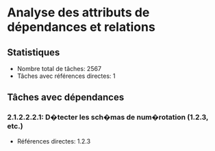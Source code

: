 # Analyse des attributs de dépendances et relations

## Statistiques

- Nombre total de tâches: 2567
- Tâches avec références directes: 1

## Tâches avec dépendances

### 2.1.2.2.2.1: D�tecter les sch�mas de num�rotation (1.2.3, etc.)

- Références directes: 1.2.3


